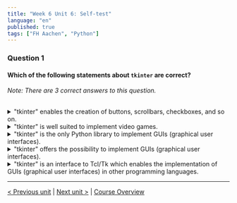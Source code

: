 ```yaml
---
title: "Week 6 Unit 6: Self-test"
language: "en"
published: true
tags: ["FH Aachen", "Python"]
---
```


### Question 1

#### Which of the following statements about `tkinter` are correct?

_Note: There are 3 correct answers to this question._

<br>

<details>
	<summary>"tkinter" enables the creation of buttons, scrollbars, checkboxes, and so on. </summary>
	
</details>

<details>
	<summary>"tkinter" is well suited to implement video games. </summary>
	
</details>

<details>
	<summary>"tkinter" is the only Python library to implement GUIs (graphical user interfaces).</summary>
	
</details>

<details>
	<summary>"tkinter" offers the possibility to implement GUIs (graphical user interfaces).</summary>
	
</details>

<details>
	<summary>"tkinter" is an interface to Tcl/Tk which enables the implementation of GUIs (graphical user interfaces) in other programming languages.</summary>
	
</details>

---

[< Previous unit](/teaching/python-mooc/week6_unit6_example_libraries) | [Next unit >](/teaching/python-mooc/week6_unit7_summary) |
[Course Overview](/teaching/python-mooc)
